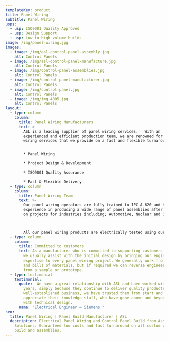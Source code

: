 ```yaml
---
templateKey: product
title: Panel Wiring
subtitle: Panel Wiring
usps:
  - usp: ISO9001 Quality Approved
  - usp: Design Support
  - usp: Low to high volume builds
image: /img/panel-wiring.jpg
images:
  - image: /img/asl-control-panel-assembly.jpg
    alt: Control Panels
  - image: /img/asl-control-panel-manufacture.jpg
    alt: Control Panels
  - image: /img/control-panel-assemblies.jpg
    alt: Control Panels
  - image: /img/control-panel-manufacturer.jpg
    alt: Control Panels
  - image: /img/control-panel.jpg
    alt: Control Panels
  - image: /img/img_4005.jpg
    alt: Control Panels
layout:
  - type: column
    column:
      title: Panel Wiring Manufacturers
      text: >-
        ASL is a leading supplier of panel wiring services.   With an
        experienced and efficient production team, we are renowned for our panel
        wiring services that we provide on a fast and flexible turnaround.  


        * Panel Wiring

        * Project Design & Development 

        * ISO9001 Quality Assurance

        * Fast & Flexible Delivery
  - type: column
    column:
      title: Panel Wiring Team 
      text: >-
        Our panel wiring operators are fully trained to IPC A-620 and have
        experience in producing a wide range of panel assemblies after working
        on projects for industries including; Automotive, Nuclear and Security.
          


        All our panel wiring products are electrically tested using our automatic testing facilities or bespoke test equipment designed specifically for the control panel.
  - type: column
    column:
      title: Committed to customers
      text: As a manufacturer who is committed to supporting customers as best we can,
        we usually assist with the initial design by bringing our engineering
        expertise to every panel wiring project. We generally work from drawings
        and bills of materials, but if required we can reverse engineer products
        from a sample or prototype.
  - type: testimonial
    testimonial:
      quote:  We have a great relationship with ASL and have worked with them for many
        years, simply because they continue to deliver quality products. Being a
        well-established business, we have trusted them from start and
        appreciate their knowledge staff, who have gone above and beyond to help
        with technical design.
      name: "Electrical Engineer – Siemens "
seo:
  title: Panel Wiring | Panel Build Manufacturer | ASL
  description: Electrical Panel Wiring and Control Panel Build from Assembly
    Solutions. Guaranteed low costs and fast turnaround on all custom panel
    build and assemblies.
---
```

